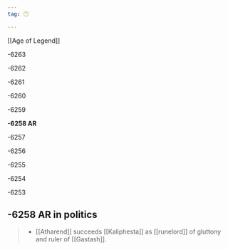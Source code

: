 ```yaml
---
tag: 🕛

---
```

[[Age of Legend‎]]


-6263

-6262

-6261

-6260

-6259

**-6258 AR**

-6257

-6256

-6255

-6254

-6253



## -6258 AR in politics

>  - [[Atharend]] succeeds [[Kaliphesta]] as [[runelord]] of gluttony and ruler of [[Gastash]].







